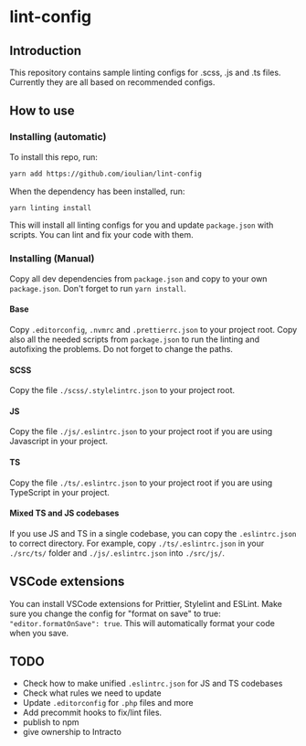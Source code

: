 # lint-config

## Introduction

This repository contains sample linting configs for .scss, .js and .ts files. Currently they are all based on recommended configs.

## How to use

### Installing (automatic)

To install this repo, run:

```bash
yarn add https://github.com/ioulian/lint-config
```

When the dependency has been installed, run:

```bash
yarn linting install
```

This will install all linting configs for you and update `package.json` with scripts. You can lint and fix your code with them.

### Installing (Manual)

Copy all dev dependencies from `package.json` and copy to your own `package.json`. Don't forget to run `yarn install`.

#### Base

Copy `.editorconfig`, `.nvmrc` and `.prettierrc.json` to your project root. Copy also all the needed scripts from `package.json` to run the linting and autofixing the problems. Do not forget to change the paths.

#### SCSS

Copy the file `./scss/.stylelintrc.json` to your project root.

#### JS

Copy the file `./js/.eslintrc.json` to your project root if you are using Javascript in your project.

#### TS

Copy the file `./ts/.eslintrc.json` to your project root if you are using TypeScript in your project.

#### Mixed TS and JS codebases

If you use JS and TS in a single codebase, you can copy the `.eslintrc.json` to correct directory.
For example, copy `./ts/.eslintrc.json` in your `./src/ts/` folder and `./js/.eslintrc.json` into `./src/js/`.

## VSCode extensions

You can install VSCode extensions for Prittier, Stylelint and ESLint. Make sure you change the config for "format on save" to true: `"editor.formatOnSave": true`. This will automatically format your code when you save.

## TODO

- Check how to make unified `.eslintrc.json` for JS and TS codebases
- Check what rules we need to update
- Update `.editorconfig` for `.php` files and more
- Add precommit hooks to fix/lint files.
- publish to npm
- give ownership to Intracto
